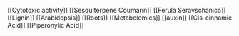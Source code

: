 [[Cytotoxic activity]]
[[Sesquiterpene Coumarin]]
[[Ferula Seravschanica]]
[[Lignin]]
[[Arabidopsis]]
[[Roots]]
[[Metabolomics]]
[[auxin]]
[[Cis-cinnamic Acid]]
[[Piperonylic Acid]]
